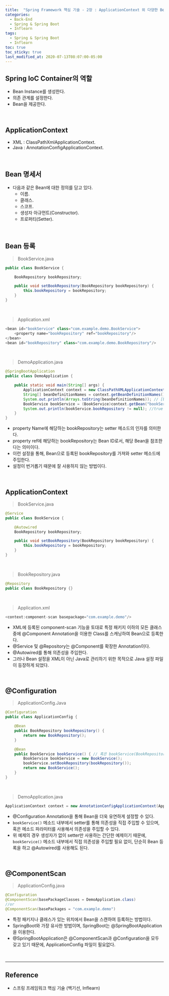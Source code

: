 ```yaml
---
title:  "Spring Framework 핵심 기술 - 2장 : ApplicationContext 외 다양한 Bean 설정 방법"
categories:
  - Back-End
  - Spring & Spring Boot
  - Inflearn
tags:
  - Spring & Spring Boot
  - Inflearn
toc: true
toc_sticky: true
last_modified_at: 2020-07-13T08:07:00-05:00
---
```


## Spring IoC Container의 역할

* Bean Instance를 생성한다.
* 의존 관계를 설정한다.
* Bean을 제공한다.

<br>

## ApplicationContext

* XML : ClassPathXmlApplicationContext.
* Java : AnnotationConfigApplicationContext.

<br>

## Bean 명세서

* 다음과 같은 Bean에 대한 정의를 담고 있다.
  * 이름.
  * 클래스.
  * 스코프.
  * 생성자 아규먼트(Constructor).
  * 프로퍼티(Setter).

<br>

## Bean 등록

> BookService.java

```java
public class BookService {

    BookRepository bookRepository;

    public void setBookRepository(BookRepository bookRepository) {
        this.bookRepository = bookRepository;
    }
}
```

<br>

> Application.xml

```java
<bean id="bookService" class="com.example.demo.BookService">
    <property name="bookRepository" ref="bookRepository"/>
</bean>
<bean id="bookRepository" class="com.example.demo.BookRepository"/>
```

<br>

> DemoApplication.java

```java
@SpringBootApplication
public class DemoApplication {

    public static void main(String[] args) {
        ApplicationContext context = new ClassPathXMLApplicationContext("Application.xml");
        String[] beanDefinitionNames = context.getBeanDefinitionNames();
        System.out.println(Arrays.toString(beanDefinitionNames)); // [bookService, bookRepository]
        BookService bookService = (BookService)context.getBean("bookService");
        System.out.println(bookService.bookRepository != null); //true
    }
}
```

* property Name에 해당하는 bookRepository는 setter 메소드의 인자를 의미한다.
* property ref에 해당하는 bookRepository는 Bean ID로서, 해당 Bean을 참조한다는 의미이다.
* 이런 설정을 통해, Bean으로 등록된 bookRepository를 가져와 setter 메소드에 주입한다.
* 설정이 번거롭기 때문에 잘 사용하지 않는 방법이다.

<br>

## ApplicationContext

> BookService.java

```java
@Service
public class BookService {

    @Autowired
    BookRepository bookRepository;

    public void setBookRepository(BookRepository bookRepository) {
        this.bookRepository = bookRepository;
    }
}
```

<br>

> BookRepository.java

```java
@Repository
public class BookRepository {}
```

<br>

> Application.xml

```java
<context:component-scan basepackage="com.example.demo"/>
```


* XML에 등록된 component-scan 기능을 토대로 특정 패키지 이하의 모든 클래스 중에 @Component Annotation을 이용한 Class를 스캐닝하여 Bean으로 등록한다.
* @Service 및 @Repository는 @Component를 확장한 Annotation이다.
* @Autowired를 통해 의존성을 주입한다.
* 그러나 Bean 설정을 XML이 아닌 Java로 관리하기 위한 목적으로 Java 설정 파일이 등장하게 되었다.

<br>

## @Configuration

> ApplicationConfig.Java

```java
@Configuration
public class ApplicationConfig {

    @Bean
    public BookRepository bookRepository() {
        return new BookRepository();
    }

    @Bean
    public BookService bookService() { // 혹은 bookService(BookRepository bookRepository)
        BookService bookService = new BookService();
        bookService.setBookRepository(bookRepository());
        return new BookService();
    }
}
```

<br>

> DemoApplication.java

```java
ApplicationContext context = new AnnotationConfigApplicationContext(ApplicationConfig.class);
```

* @Configuration Annotation을 통해 Bean을 더욱 유연하게 설정할 수 있다.
* ``bookService()`` 메소드 내부에서 setter를 통해 의존성을 직접 주입할 수 있으며, 혹은 메소드 파라미터를 사용해서 의존성을 주입할 수 있다.
* 위 예제의 경우 생성자가 없이 setter만 사용하는 간단한 예제이기 때문에, ``bookService()`` 메소드 내부에서 직접 의존성을 주입할 필요 없이, 단순히 Bean 등록을 하고 @Autowired를 사용해도 된다.

<br>

## @ComponentScan

> ApplicationConfig.java

```java
@Configuration
@ComponentScan(basePackageClasses = DemoApplication.class)
//or
@ComponentScan(basePackages = "com.example.demo")
```

*	특정 패키지나 클래스가 있는 위치에서 Bean을 스캔하여 등록하는 방법이다.
*	SpringBoot와 가장 유사한 방법이며, SpringBoot는 @SpringBootApplication을 이용한다.
*	@SpringBootApplication은 @ComponentScan과 @Configuration을 모두 갖고 있기 때문에, ApplicationConfig 파일이 필요없다.

<br>

---

## Reference

*	스프링 프레임워크 핵심 기술 (백기선, Inflearn)
